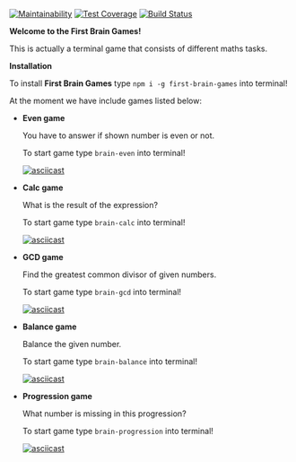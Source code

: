 [![Maintainability](https://api.codeclimate.com/v1/badges/b1e9bd640f2e55af04eb/maintainability)](https://codeclimate.com/github/Yekku/project-lvl1-s328/maintainability) [![Test Coverage](https://api.codeclimate.com/v1/badges/b1e9bd640f2e55af04eb/test_coverage)](https://codeclimate.com/github/Yekku/project-lvl1-s328/test_coverage) [![Build Status](https://travis-ci.org/Yekku/project-lvl1-s328.svg?branch=master)](https://travis-ci.org/Yekku/project-lvl1-s328)

**Welcome to the First Brain Games!**

This is actually a terminal game that consists of different maths tasks. 

**Installation**

To install **First Brain Games** type ```npm i -g first-brain-games``` into terminal!

At the moment we have include games listed below:

- **Even game**

  You have to answer if shown number is even or not.

  To start game type ```brain-even``` into terminal!

  [![asciicast](https://asciinema.org/a/qtzuXirD7yFfUMd2jlKDJ59tB.png)](https://asciinema.org/a/qtzuXirD7yFfUMd2jlKDJ59tB)

- **Calc game**

  What is the result of the expression?

  To start game type ```brain-calc``` into terminal!

  [![asciicast](https://asciinema.org/a/sssPi4viHHdARkqLc4MZzPsOx.png)](https://asciinema.org/a/sssPi4viHHdARkqLc4MZzPsOx)

- **GCD game**

  Find the greatest common divisor of given numbers.

  To start game type ```brain-gcd``` into terminal!

  [![asciicast](https://asciinema.org/a/AZPAbko7WTKqiHmwdBeCuJtVH.png)](https://asciinema.org/a/AZPAbko7WTKqiHmwdBeCuJtVH)

- **Balance game**

  Balance the given number.

  To start game type ```brain-balance``` into terminal!

  [![asciicast](https://asciinema.org/a/geiEB0H9uSpnbsdzjUWiuu3F0.png)](https://asciinema.org/a/geiEB0H9uSpnbsdzjUWiuu3F0)

- **Progression game**

  What number is missing in this progression?

  To start game type ```brain-progression``` into terminal!

  [![asciicast](https://asciinema.org/a/lHsar1XgyqdyLJ8KMXEDAy1Ky.png)](https://asciinema.org/a/lHsar1XgyqdyLJ8KMXEDAy1Ky)